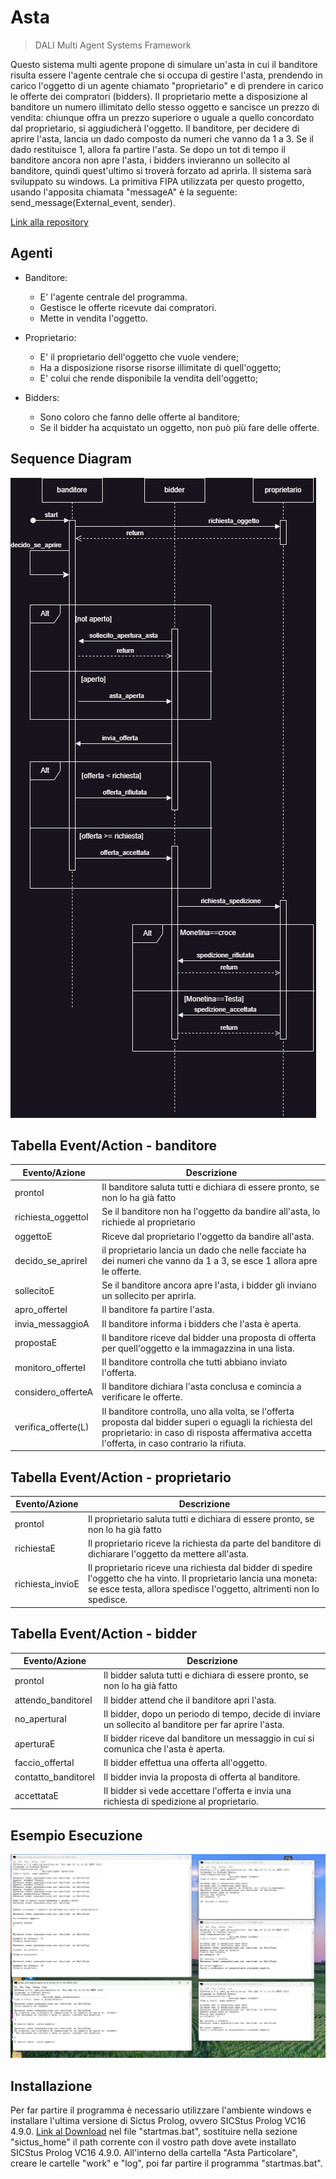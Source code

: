 # Asta
> DALI Multi Agent Systems Framework

Questo sistema multi agente propone di simulare un'asta in cui il banditore risulta essere l'agente centrale che si occupa di gestire l'asta, prendendo in carico l'oggetto di un agente chiamato "proprietario" e di prendere in carico le offerte dei compratori (bidders).
Il proprietario mette a disposizione al banditore un numero illimitato dello stesso oggetto e sancisce un prezzo di vendita: chiunque offra un prezzo superiore o uguale a quello concordato dal proprietario, si aggiudicherà l'oggetto.
Il banditore, per decidere di aprire l'asta, lancia un dado composto da numeri che vanno da 1 a 3. Se il dado restituisce 1, allora fa partire l'asta.
Se dopo un tot di tempo il banditore ancora non apre l'asta, i bidders invieranno un sollecito al banditore, quindi quest'ultimo si troverà forzato ad aprirla.
Il sistema sarà sviluppato su windows.
La primitiva FIPA utilizzata per questo progetto, usando l'apposita chiamata "messageA" è la seguente: send_message(External_event, sender).

[Link alla repository](https://github.com/stefano899/AgentArchitecture)

## Agenti

* Banditore:
  - E' l'agente centrale del programma.
  - Gestisce le offerte ricevute dai compratori.
  - Mette in vendita l'oggetto. 

* Proprietario:
  - E' il proprietario dell'oggetto che vuole vendere;
  - Ha a disposizione risorse risorse illimitate di quell'oggetto;
  - E' colui che rende disponibile la vendita dell'oggetto;
  

* Bidders:
  - Sono coloro che fanno delle offerte al banditore;
  - Se il bidder ha acquistato un oggetto, non può più fare delle offerte.

## Sequence Diagram

![Sequence Diagram](sequenceAsta.png)

## Tabella Event/Action - banditore

| Evento/Azione       | Descrizione                                                                                                                                                                                               |
|---------------------|-----------------------------------------------------------------------------------------------------------------------------------------------------------------------------------------------------------|
| prontoI             | Il banditore saluta tutti e dichiara di essere pronto, se non lo ha già fatto                                                                                                                             |
| richiesta_oggettoI  | Se il banditore non ha l'oggetto da bandire all'asta, lo richiede al proprietario                                                                                                                         |
| oggettoE            | Riceve dal proprietario l'oggetto da bandire all'asta.                                                                                                                                                    |
| decido_se_aprireI   | il proprietario lancia un dado che nelle facciate ha dei numeri che vanno da 1 a 3, se esce 1 allora apre le offerte.                                                                                     |
| sollecitoE          | Se il banditore ancora apre l'asta, i bidder gli inviano un sollecito per aprirla.                                                                                                                        |
| apro_offerteI       | Il banditore fa partire l'asta.                                                                                                                                                                           |
| invia_messaggioA    | Il banditore informa i bidders che l'asta è aperta.                                                                                                                                                       |
| propostaE           | Il banditore riceve dal bidder una proposta di offerta per quell'oggetto e la immagazzina in una lista.                                                                                                   |
| monitoro_offerteI   | Il banditore controlla che tutti abbiano inviato l'offerta.                                                                                                                                               |
| considero_offerteA  | Il banditore dichiara l'asta conclusa e comincia a verificare le offerte.                                                                                                                                 |
| verifica_offerte(L) | Il banditore controlla, uno alla volta, se l'offerta proposta dal bidder superi o eguagli la richiesta del proprietario: in caso di risposta affermativa accetta l'offerta, in caso contrario la rifiuta. |

## Tabella Event/Action - proprietario


| Evento/Azione       | Descrizione                                                                                                                                                                                               |
|---------------------|-----------------------------------------------------------------------------------------------------------------------------------------------------------------------------------------------------------|
| prontoI             | Il proprietario saluta tutti e dichiara di essere pronto, se non lo ha già fatto                                                                                                                          |
| richiestaE          | Il proprietario riceve la richiesta da parte del banditore di dichiarare l'oggetto da mettere all'asta.                                                                                                   |
| richiesta_invioE    | Il proprietario riceve una richiesta dal bidder di spedire l'oggetto che ha vinto. Il proprietario lancia una moneta: se esce testa, allora spedisce l'oggetto, altrimenti non lo spedisce.               |

## Tabella Event/Action - bidder


| Evento/Azione       | Descrizione                                                                                             |
|---------------------|---------------------------------------------------------------------------------------------------------|
| prontoI             | Il bidder saluta tutti e dichiara di essere pronto, se non lo ha già fatto                              |
| attendo_banditoreI  | Il bidder attend che il banditore apri l'asta.                                                          |
| no_aperturaI        | Il bidder, dopo un periodo di tempo, decide di inviare un sollecito al banditore per far aprire l'asta. |
| aperturaE           | Il bidder riceve dal banditore un messaggio in cui si comunica che l'asta è aperta.                     |
| faccio_offertaI     | Il bidder effettua una offerta all'oggetto.                                                             |
| contatto_banditoreI | Il bidder invia la proposta di offerta al banditore.                                                    |
| accettataE          | Il bidder si vede accettare l'offerta e invia una richiesta di spedizione al proprietario.              |

## Esempio Esecuzione
![Esecuzione](Esecuzione.png)

## Installazione
Per far partire il programma è necessario utilizzare l'ambiente windows e installare l'ultima versione di Sictus Prolog, ovvero SICStus Prolog VC16 4.9.0.
[Link al Download](https://sicstus.sics.se/download4.html) nel file "startmas.bat", sostituire nella sezione "sictus_home" il path corrente con il vostro path dove avete installato SICStus Prolog VC16 4.9.0.
All'interno della cartella "Asta Particolare", creare le cartelle "work" e "log", poi far partire il programma "startmas.bat".
